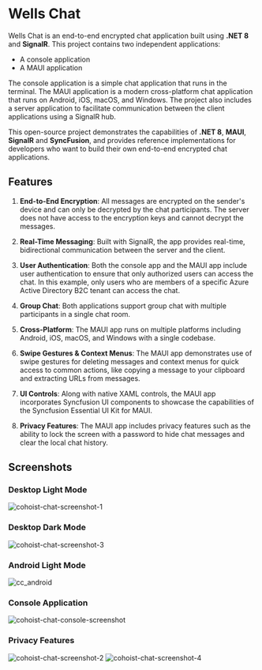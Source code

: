 # Wells Chat

Wells Chat is an end-to-end encrypted chat application built using **.NET 8** and **SignalR**. This project contains two independent applications: 
- A console application
- A MAUI application

The console application is a simple chat application that runs in the terminal. The MAUI application is a modern cross-platform chat application that runs on Android, iOS, macOS, and Windows. The project also includes a server application to facilitate communication between the client applications using a SignalR hub.

This open-source project demonstrates the capabilities of **.NET 8**, **MAUI**, **SignalR** and **SyncFusion**, and provides reference implementations for developers who want to build their own end-to-end encrypted chat applications.

## Features

1. **End-to-End Encryption**: All messages are encrypted on the sender's device and can only be decrypted by the chat participants. The server does not have access to the encryption keys and cannot decrypt the messages.

2. **Real-Time Messaging**: Built with SignalR, the app provides real-time, bidirectional communication between the server and the client.

3. **User Authentication**: Both the console app and the MAUI app include user authentication to ensure that only authorized users can access the chat. In this example, only users who are members of a specific Azure Active Directory B2C tenant can access the chat.

4. **Group Chat**: Both applications support group chat with multiple participants in a single chat room.

5. **Cross-Platform**: The MAUI app runs on multiple platforms including Android, iOS, macOS, and Windows with a single codebase.

6. **Swipe Gestures & Context Menus**: The MAUI app demonstrates use of swipe gestures for deleting messages and context menus for quick access to common actions, like copying a message to your clipboard and extracting URLs from messages.

7. **UI Controls**: Along with native XAML controls, the MAUI app incorporates Syncfusion UI components to showcase the capabilities of the Syncfusion Essential UI Kit for MAUI.

8. **Privacy Features**: The MAUI app includes privacy features such as the ability to lock the screen with a password to hide chat messages and clear the local chat history.

## Screenshots
### Desktop Light Mode
![cohoist-chat-screenshot-1](https://github.com/cohoist/cohoist-chat/assets/8410696/22c1ba81-7896-4657-b5ef-5c61730ca44a)

### Desktop Dark Mode
![cohoist-chat-screenshot-3](https://github.com/cohoist/cohoist-chat/assets/8410696/d77e7727-b371-4d58-841b-ae3ba0a9f57a)

### Android Light Mode
![cc_android](https://github.com/cohoist/cohoist-chat/assets/8410696/f74f2027-a33e-4986-9264-eff9604f0c2b)

### Console Application
![cohoist-chat-console-screenshot](https://github.com/cohoist/cohoist-chat/assets/8410696/1d4817b1-070c-43c6-9c23-91c53b7efd33)

### Privacy Features
![cohoist-chat-screenshot-2](https://github.com/cohoist/cohoist-chat/assets/8410696/e602099a-7ec9-463e-b29b-a5cedb957cd9)
![cohoist-chat-screenshot-4](https://github.com/cohoist/cohoist-chat/assets/8410696/5dd216f0-a5f7-4151-8829-ab33346b3a4a)
